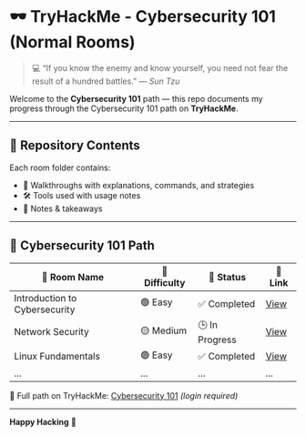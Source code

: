 # 🕶️ TryHackMe - Cybersecurity 101 (Normal Rooms)

> 💻 “If you know the enemy and know yourself, you need not fear the result of a hundred battles.” — *Sun Tzu*

Welcome to the **Cybersecurity 101** path — this repo documents my progress through the Cybersecurity 101 path on **TryHackMe**.

---

## 📂 Repository Contents

Each room folder contains:
- 🧠 Walkthroughs with explanations, commands, and strategies
- 🛠️ Tools used with usage notes
- 🧾 Notes & takeaways

---

## 🧭 Cybersecurity 101 Path

| 🏁 Room Name                | 🎯 Difficulty | 📌 Status       | 🔗 Link |
|----------------------------|---------------|------------------|--------|
| Introduction to Cybersecurity | 🟢 Easy     | ✅ Completed     | [View](./Cybersecurity-101/Intro-to-Cybersecurity) |
| Network Security            | 🟡 Medium     | 🕒 In Progress   | [View](./Cybersecurity-101/Network-Security) |
| Linux Fundamentals          | 🟢 Easy       | ✅ Completed     | [View](./Cybersecurity-101/Linux-Fundamentals) |
| ...                        | ...           | ...              | ...    |

🔗 Full path on TryHackMe: [Cybersecurity 101]([https://tryhackme.com/path/room/cybersecurity101](https://tryhackme.com/path/outline/cybersecurity101)) *(login required)*

---

**Happy Hacking** 👾
